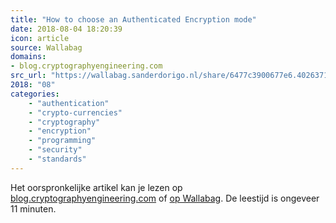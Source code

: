 ```yaml
---
title: "How to choose an Authenticated Encryption mode"
date: 2018-08-04 18:20:39
icon: article
source: Wallabag
domains:
- blog.cryptographyengineering.com
src_url: "https://wallabag.sanderdorigo.nl/share/6477c3900677e6.40263712"
2018: "08"
categories:
    - "authentication"
    - "crypto-currencies"
    - "cryptography"
    - "encryption"
    - "programming"
    - "security"
    - "standards"
---
```

Het oorspronkelijke artikel kan je lezen op [blog.cryptographyengineering.com](https://blog.cryptographyengineering.com/2012/05/19/how-to-choose-authenticated-encryption/) of [op Wallabag](https://wallabag.sanderdorigo.nl/share/6477c3900677e6.40263712). De leestijd is ongeveer 11 minuten.